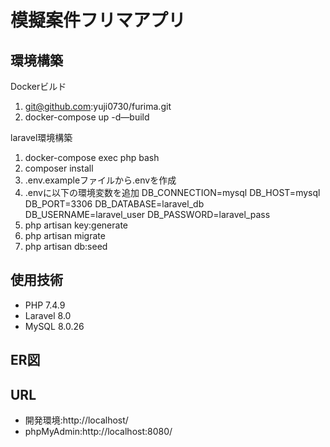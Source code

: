 # 模擬案件フリマアプリ

## 環境構築

Dockerビルド 
 1. git@github.com:yuji0730/furima.git
 2. docker-compose up -d—build
 
laravel環境構築 
1. docker-compose exec php bash  
2. composer install 
3. .env.exampleファイルから.envを作成
4. .envに以下の環境変数を追加
DB_CONNECTION=mysql
DB_HOST=mysql
DB_PORT=3306
DB_DATABASE=laravel_db
DB_USERNAME=laravel_user
DB_PASSWORD=laravel_pass
5. php artisan key:generate
6. php artisan migrate 
7. php artisan db:seed


## 使用技術
* PHP 7.4.9
* Laravel 8.0
* MySQL 8.0.26

## ER図

 
## URL 
* 開発環境:http://localhost/ 
* phpMyAdmin:http://localhost:8080/
